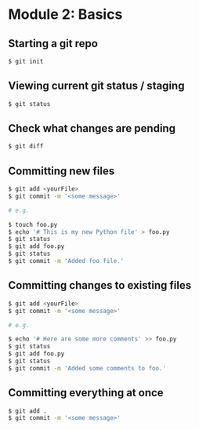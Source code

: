# Module 2: Basics

## Starting a git repo

```bash
$ git init
```

## Viewing current git status / staging

```bash
$ git status
```

## Check what changes are pending

```bash
$ git diff
```

## Committing new files

```bash
$ git add <yourFile>
$ git commit -m '<some message>'

# e.g.

$ touch foo.py
$ echo '# This is my new Python file' > foo.py
$ git status
$ git add foo.py
$ git status
$ git commit -m 'Added foo file.'
```

## Committing changes to existing files

```bash
$ git add <yourFile>
$ git commit -m '<some message>'

# e.g.

$ echo '# Here are some more comments' >> foo.py
$ git status
$ git add foo.py
$ git status
$ git commit -m 'Added some comments to foo.'
```

## Committing everything at once

```bash
$ git add .
$ git commit -m '<some message>'
```
